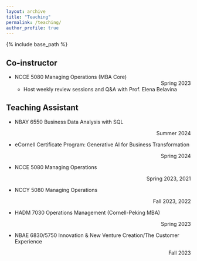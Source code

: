 ```yaml
---
layout: archive
title: "Teaching"
permalink: /teaching/
author_profile: true
---
```


{% include base_path %}
## Co-instructor
* NCCE 5080 Managing Operations (MBA Core) <div align="right">Spring 2023 </div>
   * Host weekly review sessions and Q&A with Prof. Elena Belavina
     
## Teaching Assistant
* NBAY 6550 Business Data Analysis with SQL <div align="right">Summer 2024</div>
    
* eCornell Certificate Program: Generative AI for Business Transformation <div align="right">Spring 2024 </div>

* NCCE 5080 Managing Operations <div align="right">Spring 2023, 2021</div>

* NCCY 5080 Managing Operations <div align="right">Fall 2023, 2022</div>

* HADM 7030 Operations Management (Cornell-Peking MBA) <div align="right">Spring 2023</div>

* NBAE 6830/5750 Innovation & New Venture Creation/The Customer Experience <div align="right">Fall 2023</div>
